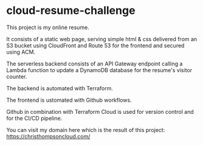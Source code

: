 # cloud-resume-challenge
This project is my online resume. 

It consists of a static web page, serving simple html & css delivered from an S3 bucket using CloudFront and Route 53 for the frontend and secured using ACM.

The serverless backend consists of an API Gateway endpoint calling a Lambda function to update a DynamoDB database for the resume's visitor counter.

The backend is automated with Terraform. 

The frontend is ustomated with Github workflows.

Github in combination with Terraform Cloud is used for version control and for the CI/CD pipeline.

You can visit my domain here which is the result of this project: https://christhompsoncloud.com/
